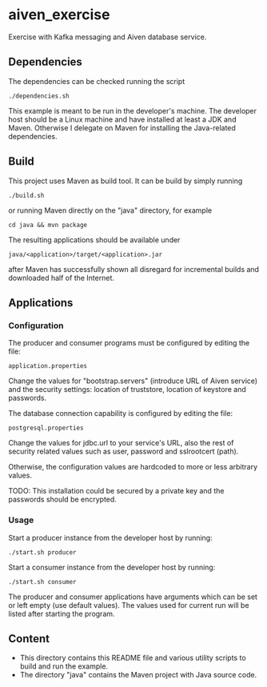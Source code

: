 # aiven_exercise

Exercise with Kafka messaging and Aiven database service.

## Dependencies

The dependencies can be checked running the script

    ./dependencies.sh

This example is meant to be run in the developer's machine. The developer
host should be a Linux machine and have installed at least a JDK and Maven.
Otherwise I delegate on Maven for installing the Java-related dependencies.

## Build

This project uses Maven as build tool. It can be build by simply running

    ./build.sh

or running Maven directly on the "java" directory, for example

    cd java && mvn package

The resulting applications should be available under

    java/<application>/target/<application>.jar

after Maven has successfully shown all disregard for incremental builds and
downloaded half of the Internet.

## Applications

### Configuration

The producer and consumer programs must be configured by editing the file:

    application.properties

Change the values for "bootstrap.servers" (introduce URL of Aiven service)
and the security settings: location of truststore, location of keystore and
passwords.

The database connection capability is configured by editing the file:

    postgresql.properties

Change the values for jdbc.url to your service's URL, also the rest of security
related values such as user, password and sslrootcert (path).

Otherwise, the configuration values are hardcoded to more or less arbitrary
values.

TODO: This installation could be secured by a private key and the passwords
should be encrypted.

### Usage

Start a producer instance from the developer host by running:

    ./start.sh producer

Start a consumer instance from the developer host by running:

    ./start.sh consumer

The producer and consumer applications have arguments which can be set or left
empty (use default values). The values used for current run will be listed
after starting the program.

## Content

- This directory contains this README file and various utility scripts to build
  and run the example.
- The directory "java" contains the Maven project with Java source code.

